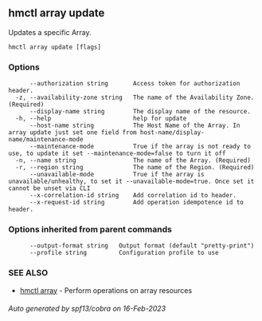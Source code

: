 ## hmctl array update

Updates a specific Array.

```
hmctl array update [flags]
```

### Options

```
      --authorization string       Access token for authorization header.
  -z, --availability-zone string   The name of the Availability Zone. (Required)
      --display-name string        The display name of the resource.
  -h, --help                       help for update
      --host-name string           The Host Name of the Array. In array update just set one field from host-name/display-name/maintenance-mode
      --maintenance-mode           True if the array is not ready to use, to update it set --maintenance-mode=false to turn it off
  -n, --name string                The name of the Array. (Required)
  -r, --region string              The name of the Region. (Required)
      --unavailable-mode           True if the array is unavailable/unhealthy, to set it --unavailable-mode=true. Once set it cannot be unset via CLI
      --x-correlation-id string    Add correlation id to header.
      --x-request-id string        Add operation idempotence id to header.
```

### Options inherited from parent commands

```
      --output-format string   Output format (default "pretty-print")
      --profile string         Configuration profile to use
```

### SEE ALSO

* [hmctl array](hmctl_array.md)	 - Perform operations on array resources

###### Auto generated by spf13/cobra on 16-Feb-2023
